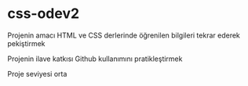 # css-odev2

Projenin amacı HTML ve CSS derlerinde öğrenilen bilgileri tekrar ederek pekiştirmek

Projenin ilave katkısı Github kullanımını pratikleştirmek

Proje seviyesi orta
